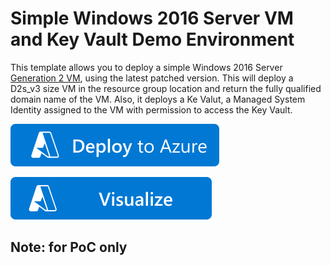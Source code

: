 # Simple Windows 2016 Server VM and Key Vault Demo Environment

This template allows you to deploy a simple Windows 2016 Server [Generation 2 VM](https://docs.microsoft.com/azure/virtual-machines/generation-2), using the latest patched version. This will deploy a D2s_v3 size VM in the resource group location and return the fully qualified domain name of the VM. Also, it deploys a Ke Valut, a Managed System Identity assigned to the VM with permission to access the Key Vault.

[![Deploy To Azure](https://raw.githubusercontent.com/Azure/azure-quickstart-templates/master/1-CONTRIBUTION-GUIDE/images/deploytoazure.svg?sanitize=true)](https://portal.azure.com/#create/Microsoft.Template/uri/https%3A%2F%2Fraw.githubusercontent.com%2FGastori%2Fcloudmapdemoenv%2Fmain%2Fdeploy.json)

[![Visualize](https://raw.githubusercontent.com/Azure/azure-quickstart-templates/master/1-CONTRIBUTION-GUIDE/images/visualizebutton.svg?sanitize=true)](http://armviz.io/#/?load=https%3A%2F%2Fraw.githubusercontent.com%2FGastori%2Fcloudmapdemoenv%2Fmain%2Fdeploy.json)

## Note: for PoC only